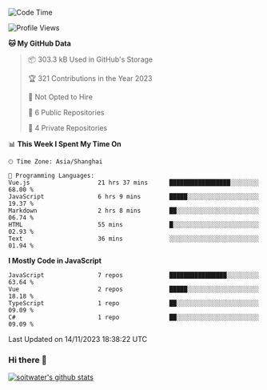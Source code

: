 <!--START_SECTION:waka-->
![Code Time](http://img.shields.io/badge/Code%20Time-2%2C784%20hrs%2014%20mins-blue)

![Profile Views](http://img.shields.io/badge/Profile%20Views-0-blue)

**🐱 My GitHub Data** 

> 📦 303.3 kB Used in GitHub's Storage 
 > 
> 🏆 321 Contributions in the Year 2023
 > 
> 🚫 Not Opted to Hire
 > 
> 📜 6 Public Repositories 
 > 
> 🔑 4 Private Repositories 
 > 
📊 **This Week I Spent My Time On** 

```text
🕑︎ Time Zone: Asia/Shanghai

💬 Programming Languages: 
Vue.js                   21 hrs 37 mins      █████████████████░░░░░░░░   68.00 % 
JavaScript               6 hrs 9 mins        █████░░░░░░░░░░░░░░░░░░░░   19.37 % 
Markdown                 2 hrs 8 mins        ██░░░░░░░░░░░░░░░░░░░░░░░   06.74 % 
HTML                     55 mins             █░░░░░░░░░░░░░░░░░░░░░░░░   02.93 % 
Text                     36 mins             ░░░░░░░░░░░░░░░░░░░░░░░░░   01.94 % 
```

**I Mostly Code in JavaScript** 

```text
JavaScript               7 repos             ████████████████░░░░░░░░░   63.64 % 
Vue                      2 repos             █████░░░░░░░░░░░░░░░░░░░░   18.18 % 
TypeScript               1 repo              ██░░░░░░░░░░░░░░░░░░░░░░░   09.09 % 
C#                       1 repo              ██░░░░░░░░░░░░░░░░░░░░░░░   09.09 % 
```




 Last Updated on 14/11/2023 18:38:22 UTC
<!--END_SECTION:waka-->

### Hi there 👋
[![soitwater's github stats](https://github-readme-stats.vercel.app/api?username=soitwater)](https://github.com/soitwater/github-readme-stats)
